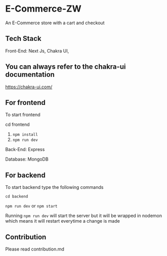 # E-Commerce-ZW
An E-Commerce store with a cart and checkout

## Tech Stack
Front-End:
Next Js, Chakra UI,

## You can always refer to the chakra-ui documentation 
https://chakra-ui.com/

## For frontend

To start frontend

cd frontend

1. `npm install`
2. `npm run dev`

Back-End: Express

Database: MongoDB

## For backend

To start backend type the following commands

`cd backend`

`npm run dev` or `npm start`


Running `npm run dev` will start the server but it will be wrapped in nodemon which means it will restart everytime a change is made



## Contribution

Please read contribution.md
